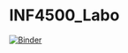 # INF4500_Labo

[![Binder](https://mybinder.org/badge_logo.svg)](https://mybinder.org/v2/gh/mathieulemieux/INF4500_Labo/master)
